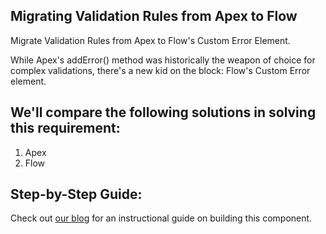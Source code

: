 ## Migrating Validation Rules from Apex to Flow

Migrate Validation Rules from Apex to Flow's Custom Error Element.

While Apex's addError() method was historically the weapon of choice for complex validations, there's a new kid on the block: Flow's Custom Error element.

## We'll compare the following solutions in solving this requirement:

1. Apex
2. Flow

## Step-by-Step Guide:

Check out [our blog](www.bigsolve.com/blog/migrating-validation-rules-from-apex-to-flow) for an instructional guide on building this component.
